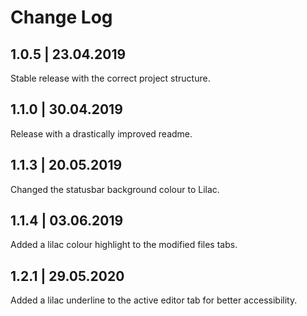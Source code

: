 # Change Log

## 1.0.5 | 23.04.2019

Stable release with the correct project structure.

## 1.1.0 | 30.04.2019

Release with a drastically improved readme.

## 1.1.3 | 20.05.2019

Changed the statusbar background colour to Lilac.

## 1.1.4 | 03.06.2019

Added a lilac colour highlight to the modified files tabs.

## 1.2.1 | 29.05.2020

Added a lilac underline to the active editor tab for better accessibility.
